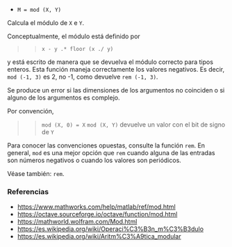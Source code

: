- `M = mod (X, Y)`

Calcula el módulo de `X` e `Y`.

Conceptualmente, el módulo está definido por

> > `x - y .* floor (x ./ y)`

y está escrito de manera que se devuelva el módulo correcto para tipos enteros.
Esta función maneja correctamente los valores negativos. Es decir,
`mod (-1, 3)` es 2, no -1, como devuelve `rem (-1, 3)`.

Se produce un error si las dimensiones de los argumentos no coinciden o si
alguno de los argumentos es complejo.

Por convención,

> > `mod (X, 0) = X` `mod (X, Y)` devuelve un valor con el bit de signo de `Y`

Para conocer las convenciones opuestas, consulte la función `rem`. En general,
`mod` es una mejor opción que `rem` cuando alguna de las entradas son números
negativos o cuando los valores son periódicos.

Véase también: `rem`.

### Referencias

- https://www.mathworks.com/help/matlab/ref/mod.html
- https://octave.sourceforge.io/octave/function/mod.html
- https://mathworld.wolfram.com/Mod.html
- https://es.wikipedia.org/wiki/Operaci%C3%B3n_m%C3%B3dulo
- https://es.wikipedia.org/wiki/Aritm%C3%A9tica_modular
